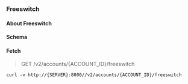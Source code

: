 ### Freeswitch

#### About Freeswitch

#### Schema



#### Fetch

> GET /v2/accounts/{ACCOUNT_ID}/freeswitch

```curl
curl -v http://{SERVER}:8000//v2/accounts/{ACCOUNT_ID}/freeswitch
```

